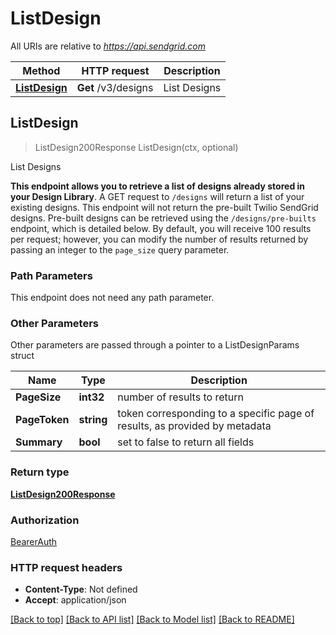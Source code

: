 # ListDesign

All URIs are relative to *https://api.sendgrid.com*

Method | HTTP request | Description
------------- | ------------- | -------------
[**ListDesign**](ListDesign.md#ListDesign) | **Get** /v3/designs | List Designs



## ListDesign

> ListDesign200Response ListDesign(ctx, optional)

List Designs

**This endpoint allows you to retrieve a list of designs already stored in your Design Library**.  A GET request to `/designs` will return a list of your existing designs. This endpoint will not return the pre-built Twilio SendGrid designs. Pre-built designs can be retrieved using the `/designs/pre-builts` endpoint, which is detailed below.  By default, you will receive 100 results per request; however, you can modify the number of results returned by passing an integer to the `page_size` query parameter.

### Path Parameters

This endpoint does not need any path parameter.

### Other Parameters

Other parameters are passed through a pointer to a ListDesignParams struct


Name | Type | Description
------------- | ------------- | -------------
**PageSize** | **int32** | number of results to return
**PageToken** | **string** | token corresponding to a specific page of results, as provided by metadata
**Summary** | **bool** | set to false to return all fields

### Return type

[**ListDesign200Response**](ListDesign200Response.md)

### Authorization

[BearerAuth](../README.md#BearerAuth)

### HTTP request headers

- **Content-Type**: Not defined
- **Accept**: application/json

[[Back to top]](#) [[Back to API list]](../README.md#documentation-for-api-endpoints)
[[Back to Model list]](../README.md#documentation-for-models)
[[Back to README]](../README.md)


